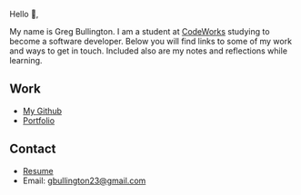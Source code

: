 Hello 👋, 

My name is Greg Bullington. I am a student at [CodeWorks](https://boisecodeworks.com) studying to become a software developer. Below you will find links to some of my work and ways to get in touch. Included also are my notes and reflections while learning. 

## Work

  + [My Github](https://github.com/GregBullington)
  + [Portfolio](https://GregBullington.github.io/)

## Contact

  + [Resume](https://GregBullington.github.io/resume)
  + Email: gbullington23@gmail.com
  
